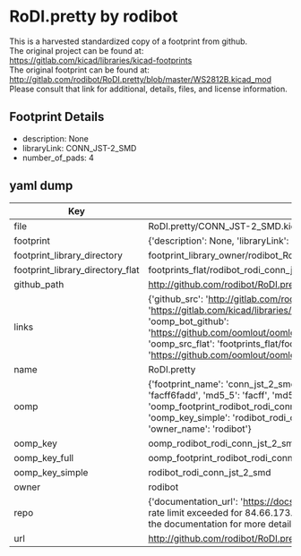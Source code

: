# RoDI.pretty by rodibot  
This is a harvested standardized copy of a footprint from github.  
The original project can be found at:  
https://gitlab.com/kicad/libraries/kicad-footprints  
The original footprint can be found at:
http://gitlab.com/rodibot/RoDI.pretty/blob/master/WS2812B.kicad_mod
Please consult that link for additional, details, files, and license information.  
## Footprint Details
* description: None  
* libraryLink: CONN_JST-2_SMD  
* number_of_pads: 4  
## yaml dump  
| Key | Value |  
| --- | --- |  
| file | RoDI.pretty/CONN_JST-2_SMD.kicad_mod |  
| footprint | {'description': None, 'libraryLink': 'CONN_JST-2_SMD', 'number_of_pads': 4} |  
| footprint_library_directory | footprint_library_owner/rodibot_RoDI.pretty |  
| footprint_library_directory_flat | footprints_flat/rodibot_rodi_conn_jst_2_smd/working |  
| github_path | http://github.com/rodibot/RoDI.pretty/blob/master/CONN_JST-2_SMD.kicad_mod |  
| links | {'github_src': 'http://gitlab.com/rodibot/RoDI.pretty/blob/master/WS2812B.kicad_mod', 'github_src_repo': 'https://gitlab.com/kicad/libraries/kicad-footprints', 'oomp_bot': 'footprints/rodibot_rodi_conn_jst_2_smd/working', 'oomp_bot_github': 'https://github.com/oomlout/oomlout_oomp_footprint_bot/tree/main/footprints/rodibot_rodi_conn_jst_2_smd/working', 'oomp_src_flat': 'footprints_flat/footprints_flat/rodibot_rodi_conn_jst_2_smd/working', 'oomp_src_flat_github': 'https://github.com/oomlout/oomlout_oomp_footprint_src/tree/main/footprints_flat/rodibot_rodi_conn_jst_2_smd/working'} |  
| name | RoDI.pretty |  
| oomp | {'footprint_name': 'conn_jst_2_smd', 'library_name': 'rodi', 'md5': 'facff6fadd8ff0113bac882405888c2e', 'md5_10': 'facff6fadd', 'md5_5': 'facff', 'md5_6': 'facff6', 'oomp_key': 'oomp_rodibot_rodi_conn_jst_2_smd', 'oomp_key_extra': 'oomp_footprint_rodibot_rodi_conn_jst_2_smd', 'oomp_key_full': 'oomp_footprint_rodibot_rodi_conn_jst_2_smd_facff6', 'oomp_key_simple': 'rodibot_rodi_conn_jst_2_smd', 'original_filename': 'RoDI.pretty/CONN_JST-2_SMD.kicad_mod', 'owner_name': 'rodibot'} |  
| oomp_key | oomp_rodibot_rodi_conn_jst_2_smd |  
| oomp_key_full | oomp_footprint_rodibot_rodi_conn_jst_2_smd |  
| oomp_key_simple | rodibot_rodi_conn_jst_2_smd |  
| owner | rodibot |  
| repo | {'documentation_url': 'https://docs.github.com/rest/overview/resources-in-the-rest-api#rate-limiting', 'message': "API rate limit exceeded for 84.66.173.59. (But here's the good news: Authenticated requests get a higher rate limit. Check out the documentation for more details.)"} |  
| url | http://github.com/rodibot/RoDI.pretty |  

